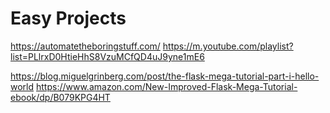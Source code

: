 # Easy Projects

https://automatetheboringstuff.com/
https://m.youtube.com/playlist?list=PLlrxD0HtieHhS8VzuMCfQD4uJ9yne1mE6

https://blog.miguelgrinberg.com/post/the-flask-mega-tutorial-part-i-hello-world
https://www.amazon.com/New-Improved-Flask-Mega-Tutorial-ebook/dp/B079KPG4HT